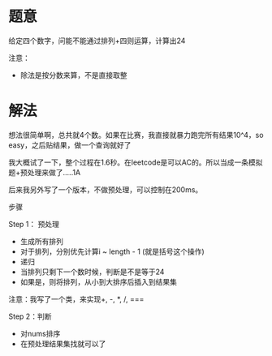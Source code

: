 # 题意
给定四个数字，问能不能通过排列+四则运算，计算出24

注意：

* 除法是按分数来算，不是直接取整


# 解法
想法很简单啊，总共就4个数。如果在比赛，我直接就暴力跑完所有结果10^4，so easy，之后贴结果，做一个查询就好了

我大概试了一下，整个过程在1.6秒。在leetcode是可以AC的。所以当成一条模拟题+预处理来做了.....1A

后来我另外写了一个版本，不做预处理，可以控制在200ms。

步骤

Step 1： 预处理
* 生成所有排列
* 对于排列，分别优先计算i ~ length - 1 (就是括号这个操作)
* 递归
* 当排列只剩下一个数时候，判断是不是等于24
* 如果是，则将排列，从小到大排序后插入到结果集

注意：我写了一个类，来实现+, -, \*, /, ===

Step 2：判断

* 对nums排序
* 在预处理结果集找就可以了




